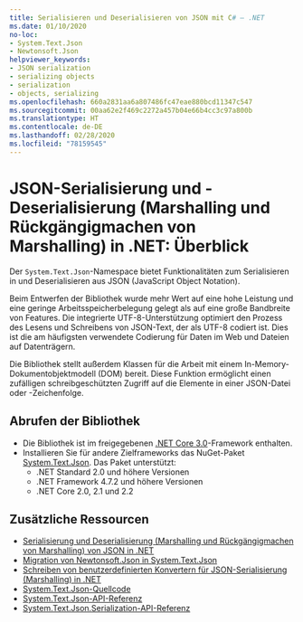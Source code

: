 ```yaml
---
title: Serialisieren und Deserialisieren von JSON mit C# – .NET
ms.date: 01/10/2020
no-loc:
- System.Text.Json
- Newtonsoft.Json
helpviewer_keywords:
- JSON serialization
- serializing objects
- serialization
- objects, serializing
ms.openlocfilehash: 660a2831aa6a807486fc47eae880bcd11347c547
ms.sourcegitcommit: 00aa62e2f469c2272a457b04e66b4cc3c97a800b
ms.translationtype: HT
ms.contentlocale: de-DE
ms.lasthandoff: 02/28/2020
ms.locfileid: "78159545"
---
```

# <a name="json-serialization-and-deserialization-marshalling-and-unmarshalling-in-net---overview"></a>JSON-Serialisierung und -Deserialisierung (Marshalling und Rückgängigmachen von Marshalling) in .NET: Überblick

Der `System.Text.Json`-Namespace bietet Funktionalitäten zum Serialisieren in und Deserialisieren aus JSON (JavaScript Object Notation).

Beim Entwerfen der Bibliothek wurde mehr Wert auf eine hohe Leistung und eine geringe Arbeitsspeicherbelegung gelegt als auf eine große Bandbreite von Features. Die integrierte UTF-8-Unterstützung optimiert den Prozess des Lesens und Schreibens von JSON-Text, der als UTF-8 codiert ist. Dies ist die am häufigsten verwendete Codierung für Daten im Web und Dateien auf Datenträgern.

Die Bibliothek stellt außerdem Klassen für die Arbeit mit einem In-Memory-Dokumentobjektmodell (DOM) bereit. Diese Funktion ermöglicht einen zufälligen schreibgeschützten Zugriff auf die Elemente in einer JSON-Datei oder -Zeichenfolge.

## <a name="how-to-get-the-library"></a>Abrufen der Bibliothek

* Die Bibliothek ist im freigegebenen [.NET Core 3.0](https://aka.ms/netcore3download)-Framework enthalten.
* Installieren Sie für andere Zielframeworks das NuGet-Paket [System.Text.Json](https://www.nuget.org/packages/System.Text.Json). Das Paket unterstützt:
  * .NET Standard 2.0 und höhere Versionen
  * .NET Framework 4.7.2 und höhere Versionen
  * .NET Core 2.0, 2.1 und 2.2

## <a name="additional-resources"></a>Zusätzliche Ressourcen

* [Serialisierung und Deserialisierung (Marshalling und Rückgängigmachen von Marshalling) von JSON in .NET](system-text-json-how-to.md)
* [Migration von Newtonsoft.Json in System.Text.Json](system-text-json-migrate-from-newtonsoft-how-to.md)
* [Schreiben von benutzerdefinierten Konvertern für JSON-Serialisierung (Marshalling) in .NET](system-text-json-converters-how-to.md)
* [System.Text.Json-Quellcode](https://github.com/dotnet/runtime/tree/81bf79fd9aa75305e55abe2f7e9ef3f60624a3a1/src/libraries/System.Text.Json)
* [System.Text.Json-API-Referenz](xref:System.Text.Json)
* [System.Text.Json.Serialization-API-Referenz](xref:System.Text.Json.Serialization)
<!-- * [Roadmap](https://github.com/dotnet/runtime/blob/81bf79fd9aa75305e55abe2f7e9ef3f60624a3a1/src/libraries/System.Text.Json/roadmap/README.md)-->
